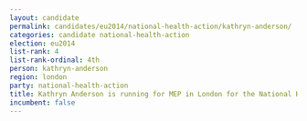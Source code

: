 ```yaml
---
layout: candidate
permalink: candidates/eu2014/national-health-action/kathryn-anderson/
categories: candidate national-health-action
election: eu2014
list-rank: 4
list-rank-ordinal: 4th
person: kathryn-anderson
region: london
party: national-health-action
title: Kathryn Anderson is running for MEP in London for the National Health Action Party
incumbent: false
---
```

